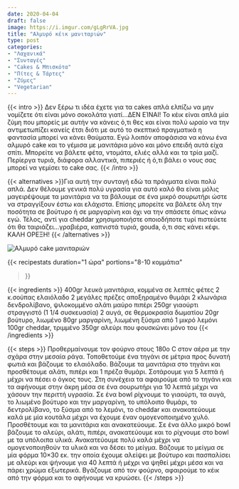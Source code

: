 ```yaml
---
date: 2020-04-04
draft: false
image: https://i.imgur.com/gLgRrVA.jpg
title: "Αλμυρό κέικ μανιταριών"
type: post
categories:
- "Λαχανικά"
- "Συνταγές"
- "Cakes & Μπισκότα"
- "Πίτες & Τάρτες"
- "Ζύμες"
- "Vegetarian"
---
```


{{< intro >}}
Δεν ξέρω τι ιδέα έχετε για τα cakes απλά ελπίζω να μην νομίζετε ότι είναι μόνο σοκολάτα γιατί…ΔΕΝ ΕΊΝΑΙ! Το κέικ είναι απλά μία ζύμη που μπορείς με αυτήν να κάνεις ό,τι θες και είναι πολύ ωραίο να την αντιμετωπίζει κανείς έτσι διότι με αυτό το σκεπτικό πραγματικά η φαντασία μπορεί να κάνει θαύματα. Εγώ λοιπόν αποφάσισα να κάνω ένα αλμυρό cake και το γέμισα με μανιτάρια μόνο και μόνο επειδή αυτά είχα σπίτι. Μπορείτε να βάλετε φέτα, ντομάτα, ελιές αλλά και τα τρία μαζί. Περίεργα τυριά, διάφορα αλλαντικά, πιπεριές ή ό,τι βάλει ο νους σας μπορεί να γεμίσει το cake σας.
{{< /intro >}}

{{< alternatives >}}Για αυτή την συνταγή εδώ τα πράγματα είναι πολύ απλά. Δεν θέλουμε γενικά πολύ υγρασία για αυτό καλό θα είναι μόλις μαγειρέψουμε τα μανιτάρια να τα βάλουμε σε ένα μικρό σουρωτήρι ώστε να στραγγίξουν έστω και ελάχιστα. Επίσης μπορείτε να βάλετε όλη την ποσότητα σε βούτυρο ή σε μαργαρίνη και όχι να την σπάσετε όπως κάνω εγώ. Τέλος, αντί για cheddar χρησιμοποιήστε οποιοδήποτε τυρί πιστεύετε ότι θα ταιριάζει…γραβιέρα, καπνιστά τυριά, gouda, ό,τι σας κάνει κέφι. ΚΑΛΗ ΟΡΕΞΗ!
{{< /alternatives >}}

![Αλμυρό cake μανιταριών](https://i.imgur.com/wiuDXr3.jpg "Αλμυρό cake μανιταριών")


{{< recipestats 
    duration="1 ώρα"
    portions="8-10 κομμάτια"
>}}

{{< ingredients >}} 
400gr λευκά μανιτάρια, κομμένα σε λεπτές φέτες
2 κ.σούπας ελαιόλαδο
2 μεγάλες πρέζες αποξηραμένο θυμάρι
2 κλωνάρια δενδρολίβανο, ψιλοκομμένο
αλάτι
μαύρο πιπέρι
250gr γιαούρτι στραγγιστό (1 1/4 συσκευασία)
2 αυγά, σε θερμοκρασία δωματίου
20gr βούτυρο, λιωμένο
80gr μαργαρίνη, λιωμένη
ξύσμα από 1 μικρό λεμόνι
100gr cheddar, τριμμένo
350gr αλεύρι που φουσκώνει μόνο του
{{< /ingredients >}}

{{< steps >}} 
Προθερμαίνουμε τον φούρνο στους 180ο C στον αέρα με την σχάρα στην μεσαία ράγα.
Τοποθετούμε ένα τηγάνι σε μέτρια προς δυνατή φωτιά και βάζουμε το ελαιόλαδο.
Βάζουμε τα μανιτάρια στο τηγάνι και προσθέτουμε αλάτι, πιπέρι και 1 πρέζα θυμάρι.
Σοτάρουμε για 5 λεπτά ή μέχρι να πέσει ο όγκος τους.
Στη συνέχεια τα αφαιρούμε από το τηγάνι και τα αφήνουμε στην άκρη μέσα σε ένα σουρωτήρι για 10 λεπτά μέχρι να χάσουν την περιττή υγρασία.
Σε ένα bowl ρίχνουμε το γιαούρτι, τα αυγά, το λιωμένο βούτυρο και την μαργαρίνη, το υπόλοιπο θυμάρι, το δεντρολίβανο, το ξύσμα από το λεμόνι, το cheddar και ανακατεύουμε καλά με μία κουτάλα μέχρι να έχουμε έναν ομογενοποιημένο χυλό. Προσθέτουμε και τα μανιτάρια και ανακατεύουμε.
Σε ένα άλλο μικρό bowl βάζουμε το αλεύρι, αλάτι, πιπέρι, ανακατεύουμε και το ρίχνουμε στο bowl με τα υπόλοιπα υλικά. Ανακατεύουμε πολύ καλά μέχρι να ομογενοποιηθούν τα υλικά και να δέσει το μείγμα.
Βάζουμε το μείγμα σε μία φόρμα 10×30 εκ. την οποία έχουμε αλείψει με βούτυρο και πασπαλίσει με αλεύρι και ψήνουμε για 40 λεπτά ή μέχρι να ψηθεί μέχρι μέσα και να πάρει χρώμα εξωτερικά.
Βγάζουμε από τον φούρνο, αφαιρούμε το κέικ από την φόρμα και το αφήνουμε να κρυώσει.
{{< /steps >}}